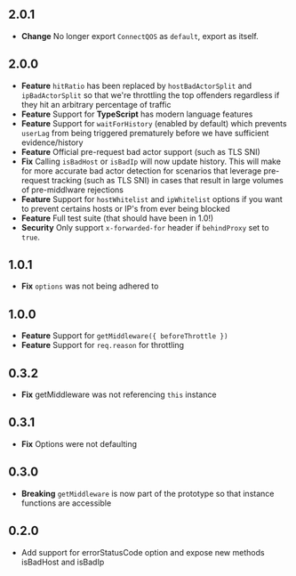## 2.0.1

- **Change** No longer export `ConnectQOS` as `default`, export as itself.

## 2.0.0

- **Feature** `hitRatio` has been replaced by `hostBadActorSplit` and
  `ipBadActorSplit` so that we're throttling the top offenders regardless
  if they hit an arbitrary percentage of traffic
- **Feature** Support for **TypeScript** has modern language features
- **Feature** Support for `waitForHistory` (enabled by default) which
  prevents `userLag` from being triggered prematurely before we have
  sufficient evidence/history
- **Feature** Official pre-request bad actor support (such as TLS SNI)
- **Fix** Calling `isBadHost` or `isBadIp` will now update history.
  This will make for more accurate bad actor detection for scenarios that
  leverage pre-request tracking (such as TLS SNI) in cases that result
  in large volumes of pre-middlware rejections
- **Feature** Support for `hostWhitelist` and `ipWhitelist` options
  if you want to prevent certains hosts or IP's from ever being blocked
- **Feature** Full test suite (that should have been in 1.0!)
- **Security** Only support `x-forwarded-for` header if `behindProxy`
  set to `true`.

## 1.0.1

- **Fix** `options` was not being adhered to

## 1.0.0

- **Feature** Support for `getMiddleware({ beforeThrottle })`
- **Feature** Support for `req.reason` for throttling

## 0.3.2

- **Fix** getMiddleware was not referencing `this` instance

## 0.3.1

- **Fix** Options were not defaulting

## 0.3.0

- **Breaking** `getMiddleware` is now part of the prototype so that instance
 functions are accessible

## 0.2.0

- Add support for errorStatusCode option and expose new methods isBadHost and isBadIp
